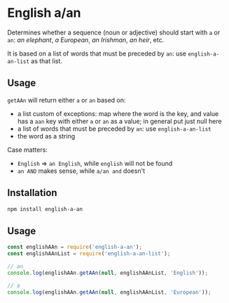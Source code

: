 <!--
Copyright 2019 Ludan Stoecklé
SPDX-License-Identifier: CC-BY-4.0
-->
# English a/an

Determines whether a sequence (noun or adjective) should start with `a` or `an`: _an elephant_, _a European_, _an Irishman_, _an heir_, etc.

It is based on a list of words that must be preceded by `an`: use `english-a-an-list` as that list.


## Usage

`getAAn` will return either `a` or `an` based on:
- a list custom of exceptions: map where the word is the key, and value has a `aan` key with either `a` or `an` as a value; in general put just null here
- a list of words that must be preceded by `an`: use `english-a-an-list`
- the word as a string

Case matters:
- `English` => `an English`, while `english` will not be found
- `an AND` makes sense, while `a/an and` doesn't

## Installation 
```sh
npm install english-a-an
```

## Usage

```javascript
const englishAAn = require('english-a-an');
const englishAAnList = require('english-a-an-list');

// an
console.log(englishAAn.getAAn(null, englishAAnList, 'English'));

// a
console.log(englishAAn.getAAn(null, englishAAnList, 'European'));
```

